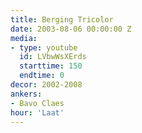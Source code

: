 ```yaml
---
title: Berging Tricolor
date: 2003-08-06 00:00:00 Z
media:
- type: youtube
  id: LVbwWsXErds
  starttime: 150
  endtime: 0
decor: 2002-2008
ankers:
- Bavo Claes
hour: 'Laat'
---
```

